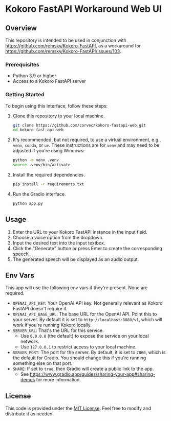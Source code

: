 # Kokoro FastAPI Workaround Web UI

## Overview

This repository is intended to be used in conjunction with https://github.com/remsky/Kokoro-FastAPI,
as a workaround for https://github.com/remsky/Kokoro-FastAPI/issues/103.

### Prerequisites

- Python 3.9 or higher
- Access to a Kokoro FastAPI server

### Getting Started

To begin using this interface, follow these steps:

1. Clone this repository to your local machine.
    ```bash
    git clone https://github.com/corvec/kokoro-fastapi-web.git
    cd kokoro-fast-api-web
    ```

2. It's recommended, but not required, to use a virtual environment, e.g., `venv`, `conda`, or `uv`.
   These instructions are for `venv` and may need to be adjusted if you're using Windows:
    ```bash
    python -m venv .venv
    source .venv/bin/activate
    ```

3. Install the required dependencies.
    ```bash
    pip install -r requirements.txt
    ```


4. Run the Gradio interface.
    ```bash
    python app.py
    ```

## Usage

1. Enter the URL to your Kokoro FastAPI instance in the input field.
2. Choose a voice option from the dropdown.
3. Input the desired text into the input textbox.
4. Click the "Generate" button or press Enter to create the corresponding speech.
5. The generated speech will be displayed as an audio output.

## Env Vars

This app will use the following env vars if they're present. None are required.

- `OPENAI_API_KEY`: Your OpenAI API key. Not generally relevant as Kokoro FastAPI doesn't require it.
- `OPENAI_API_BASE_URL`: The base URL for the OpenAI API. Point this to your server. By default it is set to `http://localhost:8880/v1`, which will work if you're running Kokoro locally.
- `SERVER_URL`: That's the URL for this service. 
  - Use `0.0.0.0` (the default) to expose the service on your local network.
  - Use `127.0.0.1` to restrict access to your local machine.
- `SERVER_PORT`: The port for the server. By default, it is set to `7860`, which is the default for Gradio.
  You should change this if you're running something else on that port.
- `SHARE`: If set to `true`, then Gradio will create a public link to the app.
  - See https://www.gradio.app/guides/sharing-your-app#sharing-demos for more information.

## License

This code is provided under the [MIT License](https://opensource.org/licenses/MIT). Feel free to modify and distribute it as needed.
